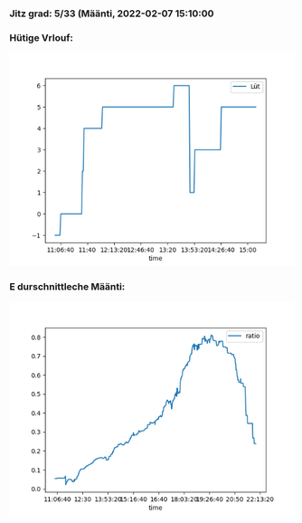 ### Jitz grad: 5/33 (Määnti, 2022-02-07 15:10:00

### Hütige Vrlouf:
![Graph](Today.png)

### E durschnittleche Määnti:
![Graph](Määnti.png)
